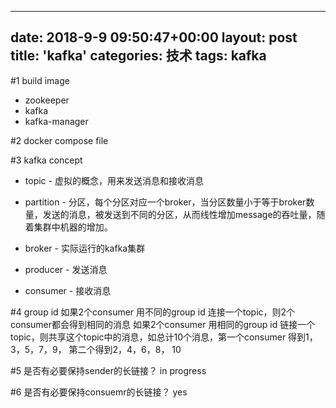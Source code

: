 
---
date: 2018-9-9 09:50:47+00:00
layout: post
title: 'kafka'
categories: 技术 
tags:  kafka 
---

#1 build image

* zookeeper
* kafka
* kafka-manager

#2 docker compose file


#3 kafka concept

* topic - 虚拟的概念，用来发送消息和接收消息
* partition - 分区，每个分区对应一个broker，当分区数量小于等于broker数量，发送的消息，被发送到不同的分区，从而线性增加message的吞吐量，随着集群中机器的增加。 

* broker - 实际运行的kafka集群
* producer - 发送消息
* consumer -  接收消息

#4 group id
如果2个consumer 用不同的group id 连接一个topic，则2个consumer都会得到相同的消息
如果2个consumer 用相同的group id 链接一个topic，则共享这个topic中的消息，如总计10个消息，第一个consumer 得到1，3，5，7，9， 第二个得到2，4，6，8， 10

#5 是否有必要保持sender的长链接？
in progress


#6 是否有必要保持consuemr的长链接？
yes


